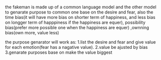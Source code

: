 the fakeman is made up of a common language model and the other model to genarate purpose to common one base on the desire and fear, also the time bias(it will have more bias on shorter term of happiness, and less bias on longger term of happpiness if the happiness are equer), possibility bias(prefer more possible one when the happiness are equer) ,ownning bias(own more, value less)

the purpose genarator will work as: 
  1.list the desire and fear and give value for each emotion(fear has a nagative value).
  2.value be ajusted by bias
  3.genarate purposes base on make the value biggest
